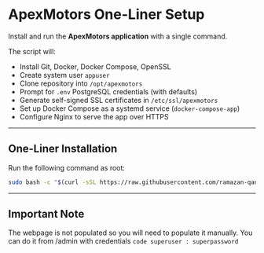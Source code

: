 # ApexMotors One-Liner Setup

Install and run the **ApexMotors application** with a single command.  

The script will:

- Install Git, Docker, Docker Compose, OpenSSL  
- Create system user `appuser`  
- Clone repository into `/opt/apexmotors`  
- Prompt for `.env` PostgreSQL credentials (with defaults)  
- Generate self-signed SSL certificates in `/etc/ssl/apexmotors`  
- Set up Docker Compose as a systemd service (`docker-compose-app`)  
- Configure Nginx to serve the app over HTTPS  

---

## One-Liner Installation

Run the following command as root:

```bash
sudo bash -c "$(curl -sSL https://raw.githubusercontent.com/ramazan-qandaxov/apexmotors/main/install.sh)"

```

---

## Important Note

The webpage is not populated so you will need to populate it manually. You can do it from /admin with credentials ```code superuser : superpassword```

